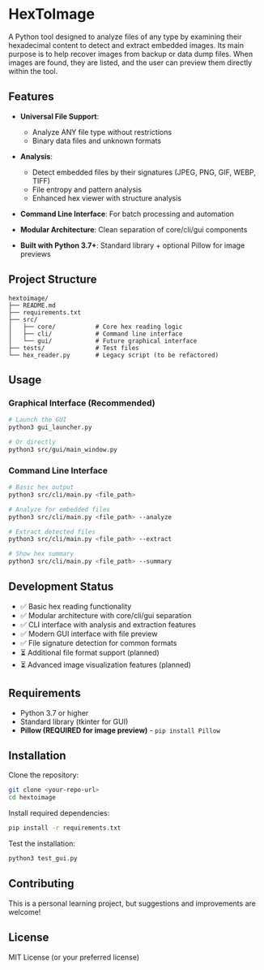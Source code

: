 # HexToImage

A Python tool designed to analyze files of any type by examining their hexadecimal content to detect and extract embedded images. Its main purpose is to help recover images from backup or data dump files. When images are found, they are listed, and the user can preview them directly within the tool.

## Features

- **Universal File Support**: 
  - Analyze ANY file type without restrictions
  - Binary data files and unknown formats

- **Analysis**:
  - Detect embedded files by their signatures (JPEG, PNG, GIF, WEBP, TIFF)
  - File entropy and pattern analysis
  - Enhanced hex viewer with structure analysis

- **Command Line Interface**: For batch processing and automation
- **Modular Architecture**: Clean separation of core/cli/gui components
- **Built with Python 3.7+**: Standard library + optional Pillow for image previews

## Project Structure

```
hextoimage/
├── README.md
├── requirements.txt
├── src/
│   ├── core/           # Core hex reading logic
│   ├── cli/            # Command line interface
│   └── gui/            # Future graphical interface
├── tests/              # Test files
└── hex_reader.py       # Legacy script (to be refactored)
```

## Usage

### Graphical Interface (Recommended)
```bash
# Launch the GUI
python3 gui_launcher.py

# Or directly
python3 src/gui/main_window.py
```

### Command Line Interface
```bash
# Basic hex output
python3 src/cli/main.py <file_path>

# Analyze for embedded files
python3 src/cli/main.py <file_path> --analyze

# Extract detected files
python3 src/cli/main.py <file_path> --extract

# Show hex summary
python3 src/cli/main.py <file_path> --summary
```

## Development Status

- ✅ Basic hex reading functionality
- ✅ Modular architecture with core/cli/gui separation
- ✅ CLI interface with analysis and extraction features
- ✅ Modern GUI interface with file preview
- ✅ File signature detection for common formats
- ⏳ Additional file format support (planned)
- ⏳ Advanced image visualization features (planned)

## Requirements

- Python 3.7 or higher
- Standard library (tkinter for GUI)
- **Pillow (REQUIRED for image preview)** - `pip install Pillow`

## Installation

Clone the repository:
```bash
git clone <your-repo-url>
cd hextoimage
```

Install required dependencies:
```bash
pip install -r requirements.txt
```

Test the installation:
```bash
python3 test_gui.py
```

## Contributing

This is a personal learning project, but suggestions and improvements are welcome!

## License

MIT License (or your preferred license)
